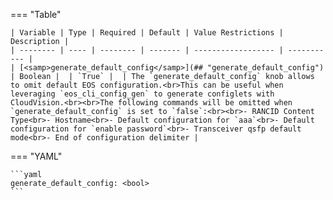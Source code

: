 === "Table"

    | Variable | Type | Required | Default | Value Restrictions | Description |
    | -------- | ---- | -------- | ------- | ------------------ | ----------- |
    | [<samp>generate_default_config</samp>](## "generate_default_config") | Boolean |  | `True` |  | The `generate_default_config` knob allows to omit default EOS configuration.<br>This can be useful when leveraging `eos_cli_config_gen` to generate configlets with CloudVision.<br><br>The following commands will be omitted when `generate_default_config` is set to `false`:<br><br>- RANCID Content Type<br>- Hostname<br>- Default configuration for `aaa`<br>- Default configuration for `enable password`<br>- Transceiver qsfp default mode<br>- End of configuration delimiter |

=== "YAML"

    ```yaml
    generate_default_config: <bool>
    ```
